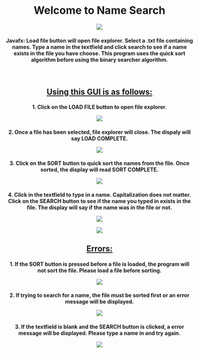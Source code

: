 
<h1 align="center">Welcome to Name Search</h1>

<p align="center"><img src="images/main_image.jpg"></p>
<!-- ![main image](images/main_image.jpg) -->

<h4 align="center">
  Javafx:  Load file button will open file explorer.  Select a .txt file containing names.  Type a name in the textfield and click search to see if a name exists in the file you have choose.  This program uses the quick sort algorithm before using the binary searcher algorithm.
</h4>
<br>

<h2 align="center" style="text-decoration: underline;">Using this GUI is as follows:</h2>

<h4 align="center">
    1. Click on the LOAD FILE button to open file explorer.  
<p align="center"><img src="images/open_file.jpg"></p>
  <!-- ![number image](/images/number_type.jpg "Selecting Number Type") -->
</h4>

<h4 align="center">
    2. Once a file has been selected, file explorer will close.  The dispaly will say LOAD COMPLETE.
<p align="center"><img src="images/file_loaded.jpg"></p>
  <!-- ![add number image](/images/add_number.jpg "Typing in the textbox") -->
</h4>

<h4 align="center">
    3. Click on the SORT button to quick sort the names from the file.  Once sorted, the display will read SORT COMPLETE.  
<p align="center"><img src="images/sorted.jpg"></p>
  <!-- ![added image](/images/added.jpg "Value added") -->
</h4>

<h4 align="center">
    4. Click in the textfield to type in a name.  Capitalization does not matter.  Click on the SEARCH button to see if the name you typed in exists in the file.  The display will say if the name was in the file or not.
<p align="center"><img src="images/no_name.jpg"></p>
<p align="center"><img src="images/name_found.jpg"></p>
  <!-- ![add more numbers image](/images/add_more_numbers.jpg "Add more values") -->
</h4>

<h2 align="center" style="text-decoration: underline;">Errors:</h2>

<h4 align="center">
    1. If the SORT button is pressed before a file is loaded, the program will not sort the file.  Please load a file before sorting.
<p align="center"><img src="images/error_load_file.jpg"></p>
    <!-- ![clear image](/images/clear.jpg "Clearing everything") -->
</h4>

<h4 align="center">
    2. If trying to search for a name, the file must be sorted first or an error message will be displayed.
<p align="center"><img src="images/error_sort.jpg"></p>
    <!-- ![clear image](/images/clear.jpg "Clearing everything") -->
</h4>

<h4 align="center">
    3. If the textfield is blank and the SEARCH button is clicked, a error message will be displayed.  Please type a name in and try again.
<p align="center"><img src="images/error_name.jpg"></p>
    <!-- ![clear image](/images/clear.jpg "Clearing everything") -->
</h4>

<!-- For more details see [GitHub Flavored Markdown](https://guides.github.com/features/mastering-markdown/). -->
<!-- You can use the [editor on GitHub](https://github.com/zuki07/Load_file/edit/master/README.md) to maintain and preview the content for your website in Markdown files. -->
